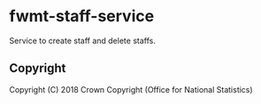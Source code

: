 # fwmt-staff-service
Service to create staff and delete staffs.

## Copyright
Copyright (C) 2018 Crown Copyright (Office for National Statistics)
